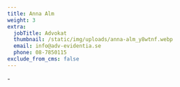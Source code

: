```yaml
---
title: Anna Alm
weight: 3
extra:
  jobTitle: Advokat
  thumbnail: /static/img/uploads/anna-alm_y8wtnf.webp
  email: info@adv-evidentia.se
  phone: 08-7850115
exclude_from_cms: false
---
```


\-
